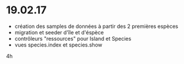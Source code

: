 # 19.02.17

* création des samples de données à partir des 2 premières espèces
* migration et seeder d'île et d'éspèce
* contrôleurs "ressources" pour Island et Species
* vues species.index et species.show

4h